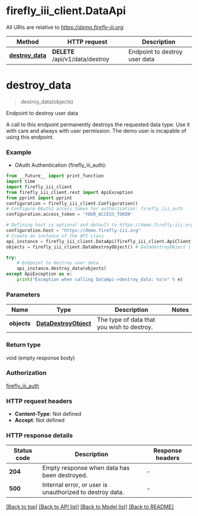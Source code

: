 # firefly_iii_client.DataApi

All URIs are relative to *https://demo.firefly-iii.org*

Method | HTTP request | Description
------------- | ------------- | -------------
[**destroy_data**](DataApi.md#destroy_data) | **DELETE** /api/v1/data/destroy | Endpoint to destroy user data


# **destroy_data**
> destroy_data(objects)

Endpoint to destroy user data

A call to this endpoint permanently destroys the requested data type. Use it with care and always with user permission. The demo user is incapable of using this endpoint. 

### Example

* OAuth Authentication (firefly_iii_auth):
```python
from __future__ import print_function
import time
import firefly_iii_client
from firefly_iii_client.rest import ApiException
from pprint import pprint
configuration = firefly_iii_client.Configuration()
# Configure OAuth2 access token for authorization: firefly_iii_auth
configuration.access_token = 'YOUR_ACCESS_TOKEN'

# Defining host is optional and default to https://demo.firefly-iii.org
configuration.host = "https://demo.firefly-iii.org"
# Create an instance of the API class
api_instance = firefly_iii_client.DataApi(firefly_iii_client.ApiClient(configuration))
objects = firefly_iii_client.DataDestroyObject() # DataDestroyObject | The type of data that you wish to destroy.

try:
    # Endpoint to destroy user data
    api_instance.destroy_data(objects)
except ApiException as e:
    print("Exception when calling DataApi->destroy_data: %s\n" % e)
```

### Parameters

Name | Type | Description  | Notes
------------- | ------------- | ------------- | -------------
 **objects** | [**DataDestroyObject**](.md)| The type of data that you wish to destroy. | 

### Return type

void (empty response body)

### Authorization

[firefly_iii_auth](../README.md#firefly_iii_auth)

### HTTP request headers

 - **Content-Type**: Not defined
 - **Accept**: Not defined

### HTTP response details
| Status code | Description | Response headers |
|-------------|-------------|------------------|
**204** | Empty response when data has been destroyed. |  -  |
**500** | Internal error, or user is unauthorized to destroy data. |  -  |

[[Back to top]](#) [[Back to API list]](../README.md#documentation-for-api-endpoints) [[Back to Model list]](../README.md#documentation-for-models) [[Back to README]](../README.md)

